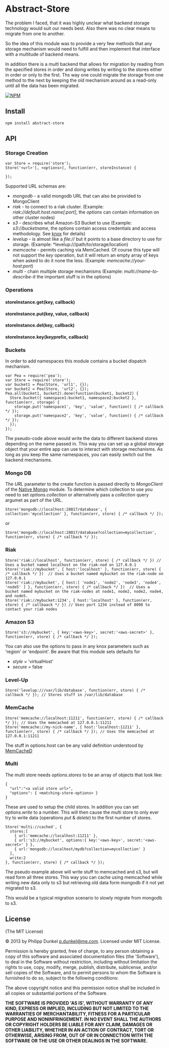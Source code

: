 # Abstract-Store

The problem I faced, that it was highly unclear what backend storage technology would suit our needs best. Also there was no clear means to migrate from one to another.

So the idea of this module was to provide a very few methods that any storage mechanism would need to fulfill and then implement that interface with a multitude of backend means.

In addition there is a *multi* backend that allows for migration by reading from the specified stores in order and doing writes by writing to the stores either in order or only to the first. Ths way one could migrate the storage from one method to the next by keeping the old mechanism around as a read-only until all the data has been migrated.

[![NPM](https://nodei.co/npm/abstract-store.png)](https://nodei.co/npm/abstract-store/)

## Install

    npm install abstract-store

## API

### Storage Creation

    var Store = require('store');
    Store('<url>'[, <options>], function(err, storeInstance) {

    });

Supported URL schemas are:

 * *mongodb* - a valid mongodb URL that can also be provided to MongoClient
 * *riak* - to connect to a riak cluster. (Example: *riak://default.host.name[:port]*, the *options* can contain information on other cluster nodes)
 * *s3* - describes what Amazon-S3 Bucket to use (Example: *s3://bucketname*, the options contain access credentials and access methodology. See [knox](http://npmjs.org/package/knox) for details)
 * *levelup* - is almost like a *file://* but it points to a base directory to use for storage. (Example: *levelup:///path/to/storage/location)
 * *memcache* - permits caching via MemCached. Of course this type will not support the *key* operation, but it will return an empty array of keys when asked to do it none the less. (Example: *memcache://your-host:port*)
 * *multi* - chain multiple storage mechanisms (Example: *multi://name-to-describe-it* the important stuff is in the options)

### Operations

#### storeInstance.get(key, callback)
#### storeInstance.put(key, value, callback)
#### storeInstance.del(key, callback)
#### storeInstance.key(keyprefix, callback)

### Buckets

In order to add namespaces this module contains a bucket dispatch mechanism.

    var Pea = require('pea');
    var Store = require('store');
    var bucket1 = Pea(Store, 'url1', {});
    var bucket2 = Pea(Store, 'url2', {});
    Pea.all(bucket1, bucket2).done(function(bucket1, bucket2) {
      Store.bucket({ namespace1:bucket1, namespace2:bucket2 }, function(err, storage) {
        storage.put('namespace1', 'key', 'value', function() { /* callback */ });
        storage.put('namespace2', 'key', 'value', function() { /* callback */ });
      });
    });

The pseudo-code above would write the data to different backend stores depending on the name passed in. This way you can set up a global storage object that your entire app can use to interact with storage mechanisms. As long as you keep the same namespaces, you can easily switch out the backend mechanisms.

### Mongo DB

The *URL* parameter to the create function is passed directly to *MongoClient* of the [Native Mongo](https://npmjs.org/package/mongodb) module. To determine which collection to use you need to set *options.collection* or alternatively pass a *collection* query argumet as part of the URL.

    Store('mongodb://localhost:28017/database', { collection:'mycollection' }, function(err, store) { /* callback */ });

or

    Store('mongodb://localhost:28017/database?collection=mycollection', function(err, store) { /* callback */ });

### Riak

    Store('riak://localhost', function(err, store) { /* callback */ }) // Uses a bucket named localhost on the riak-nod on 127.0.0.1
    Store('riak://mybucket', { host:'localhost' }, function(err, store) { /* callback */ })  // Uses a bucket named mybucket on the riak-node on 127.0.0.1
    Store('riak://mybucket', { host:[ 'node1', 'node2', 'node3', 'node4', 'node5' ] }, function(err, store) { /* callback */ })  // Uses a bucket named mybucket on the riak-nodes at node1, node2, node2, node4, and node5.
    Store('riak://mybucket:1234', { host:'localhost' }, function(err, store) { /* callbaack */ }) // Uses port 1234 instead of 8098 to contact your riak nodes


### Amazon S3

    Store('s3://mybucket', { key:'<aws-key>', secret:'<aws-secret>' }, function(err, store) { /* callback */ });

You can also use the options to pass in any knox parameters such as 'region' or 'endpoint'. Be aware that this module sets defaults for

  * *style* = 'virtualHost'
  * *secure* = false

### Level-Up

    Store('levelup:///var/lib/database', function(err, store) { /* callback */ }); // Stores stuff in /var/lib/database

### MemCache

    Store('memcache://localhost:11211', function(err, store) { /* callback */ }); // Uses the memcached at 127.0.0.1:11211
    Store('memcache://my-nick-name', { host:'localhost:11211' }, function(err, store) { /* callback */ }); // Uses the memcached at 127.0.0.1:11211

The stuff in options.host can be any valid definition understood by [MemCacheD](https://npmjs.org/package/memcached)

### Multi

The multi store needs *options.stores* to be an array of objects that look like:

    {
      "url":"<a valid store url>",
      "options": { <matching-store-options> }
    }

These are used to setup the child stores. In addition you can set *options.write* to a number. This will then cause the multi store to only ever try to write data (operations *put* & *delete*) to the first number of stores.

    Store('multi://cached', {
      stores:[
        { url:'memcache://localhost:11211' },
        { url:'s3://mybucket', options:{ key:'<aws-key>', secret:'<aws-secret>' } },
        { url:'mongodb://localhost/mydb?collection=mycollection' }
      ],
      write:2
    }, function(err, store) { /* callback */ });

The pseudo example above will write stuff to memcached and s3, but will read form all three stores. This way you can cache using memcached while writing new data only to s3 but retrieving old data form mongodb if it not yet migrated to s3.

This would be a typical migration scenario to slowly migrate from mongodb to s3.

## License

(The MIT License)

© 2013 by Philipp Dunkel <p.dunkel@me.com>. Licensed under MIT License.

Permission is hereby granted, free of charge, to any person obtaining
a copy of this software and associated documentation files (the
'Software'), to deal in the Software without restriction, including
without limitation the rights to use, copy, modify, merge, publish,
distribute, sublicense, and/or sell copies of the Software, and to
permit persons to whom the Software is furnished to do so, subject to
the following conditions:

The above copyright notice and this permission notice shall be
included in all copies or substantial portions of the Software.

**THE SOFTWARE IS PROVIDED 'AS IS', WITHOUT WARRANTY OF ANY KIND,
EXPRESS OR IMPLIED, INCLUDING BUT NOT LIMITED TO THE WARRANTIES OF
MERCHANTABILITY, FITNESS FOR A PARTICULAR PURPOSE AND NONINFRINGEMENT.
IN NO EVENT SHALL THE AUTHORS OR COPYRIGHT HOLDERS BE LIABLE FOR ANY
CLAIM, DAMAGES OR OTHER LIABILITY, WHETHER IN AN ACTION OF CONTRACT,
TORT OR OTHERWISE, ARISING FROM, OUT OF OR IN CONNECTION WITH THE
SOFTWARE OR THE USE OR OTHER DEALINGS IN THE SOFTWARE.**
